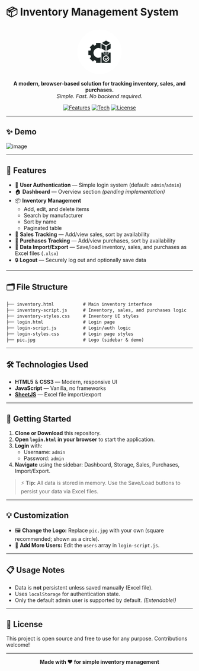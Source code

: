 # 📦 Inventory Management System

<p align="center">
  <img src="pic.jpg" alt="Inventory Logo" width="120" style="border-radius:50%">
</p>

<p align="center">
  <b>A modern, browser-based solution for tracking inventory, sales, and purchases.</b><br>
  <i>Simple. Fast. No backend required.</i>
</p>

<p align="center">
  <a href="#features"><img src="https://img.shields.io/badge/Features-8+-blueviolet" alt="Features"></a>
  <a href="#technologies-used"><img src="https://img.shields.io/badge/Tech-HTML%20%7C%20CSS%20%7C%20JS-orange" alt="Tech"></a>
  <a href="#license"><img src="https://img.shields.io/badge/License-MIT-green" alt="License"></a>
</p>

---

## ✨ Demo


<img width="1919" height="942" alt="image" src="https://github.com/user-attachments/assets/cac87e51-973c-4c64-b9ee-b7e406a3449a" />


---

## 🚀 Features

- 🔐 **User Authentication** — Simple login system (default: `admin`/`admin`)
- 🏠 **Dashboard** — Overview section *(pending implementation)*
- 📦 **Inventory Management**
  - Add, edit, and delete items
  - Search by manufacturer
  - Sort by name
  - Paginated table
- 💸 **Sales Tracking** — Add/view sales, sort by availability
- 🛒 **Purchases Tracking** — Add/view purchases, sort by availability
- 📁 **Data Import/Export** — Save/load inventory, sales, and purchases as Excel files (`.xlsx`)
- 🔒 **Logout** — Securely log out and optionally save data

---

## 🗂️ File Structure

```
├── inventory.html           # Main inventory interface
├── inventory-script.js      # Inventory, sales, and purchases logic
├── inventory-styles.css     # Inventory UI styles
├── login.html               # Login page
├── login-script.js          # Login/auth logic
├── login-styles.css         # Login page styles
├── pic.jpg                  # Logo (sidebar & demo)
```

---

## 🛠️ Technologies Used

- **HTML5** & **CSS3** — Modern, responsive UI
- **JavaScript** — Vanilla, no frameworks
- **[SheetJS](https://sheetjs.com/)** — Excel file import/export

---

## 🏁 Getting Started

1. **Clone or Download** this repository.
2. **Open `login.html` in your browser** to start the application.
3. **Login** with:
   - Username: `admin`
   - Password: `admin`
4. **Navigate** using the sidebar: Dashboard, Storage, Sales, Purchases, Import/Export.

> ⚡ **Tip:** All data is stored in memory. Use the Save/Load buttons to persist your data via Excel files.

---

## 💡 Customization

- 🖼️ **Change the Logo:** Replace `pic.jpg` with your own (square recommended; shown as a circle).
- 👤 **Add More Users:** Edit the `users` array in `login-script.js`.

---

## 📋 Usage Notes

- Data is **not** persistent unless saved manually (Excel file).
- Uses `localStorage` for authentication state.
- Only the default admin user is supported by default. *(Extendable!)*

---

## 📄 License

This project is open source and free to use for any purpose. Contributions welcome!

---

<p align="center">
  <b>Made with ❤️ for simple inventory management</b>
</p> 
